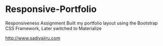 # Responsive-Portfolio
Responsiveness Assignment
Built my portfolio layout using the Bootstrap CSS Framework, Later switched to Materialize

http://www.sadiyajiru.com

